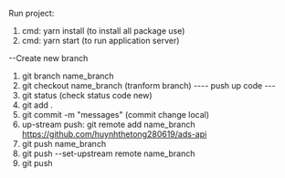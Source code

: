 Run project:
1. cmd: yarn install (to install all package use)
2. cmd: yarn start (to run application server)


--Create new branch
1. git branch name_branch
2. git checkout name_branch (tranform branch)
---- push up code ---
1. git status (check status code new)
2. git add .
3. git commit -m "messages" (commit change local)
4. up-stream push: git remote add name_branch https://github.com/huynhthetong280619/ads-api
5. git push name_branch
6. git push --set-upstream remote name_branch
7. git push